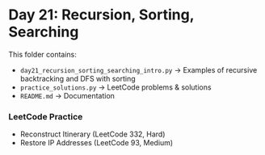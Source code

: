 # Day 21: Recursion, Sorting, Searching

This folder contains:
- `day21_recursion_sorting_searching_intro.py` → Examples of recursive backtracking and DFS with sorting
- `practice_solutions.py` → LeetCode problems & solutions
- `README.md` → Documentation

### LeetCode Practice
- Reconstruct Itinerary (LeetCode 332, Hard)
- Restore IP Addresses (LeetCode 93, Medium)
